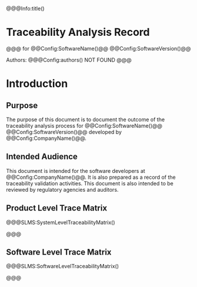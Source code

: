 ﻿@@@Info:title()
# Traceability Analysis Record
@@@
for
@@Config:SoftwareName()@@ @@Config:SoftwareVersion()@@  
  
Authors:
@@@Config:authors()
NOT FOUND
@@@

# Introduction
## Purpose
The purpose of this document is to document the outcome of the traceability analysis process for @@Config:SoftwareName()@@ @@Config:SoftwareVersion()@@ developed by @@Config:CompanyName()@@. 

## Intended Audience
This document is intended for the software developers at @@Config:CompanyName()@@. It is also prepared as a record of the traceability validation activities. This document is also intended to be reviewed by regulatory agencies and auditors.

## Product Level Trace Matrix
@@@SLMS:SystemLevelTraceabilityMatrix()

@@@

## Software Level Trace Matrix
@@@SLMS:SoftwareLevelTraceabilityMatrix()

@@@
